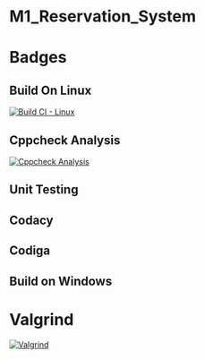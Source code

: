 # M1_Reservation_System
# Badges
## Build On Linux
[![Build CI - Linux](https://github.com/Naresh17025/M1_Bus_reservation_system/actions/workflows/c-cpp.yml/badge.svg)](https://github.com/Naresh17025/M1_Bus_reservation_system/actions/workflows/c-cpp.yml)

## Cppcheck Analysis
[![Cppcheck Analysis](https://github.com/keerthanaBaskar/M1_Scientific_Calculator/actions/workflows/cppcheck_analysis.yml/badge.svg)](https://github.com/keerthanaBaskar/M1_Scientific_Calculator/actions/workflows/cppcheck_analysis.yml)
## Unit Testing

## Codacy

## Codiga

## Build on Windows

# Valgrind
[![Valgrind](https://github.com/KrHarshitha/M1_Reservation_System/actions/workflows/Valgrind.yml/badge.svg)](https://github.com/KrHarshitha/M1_Reservation_System/actions/workflows/Valgrind.yml)
